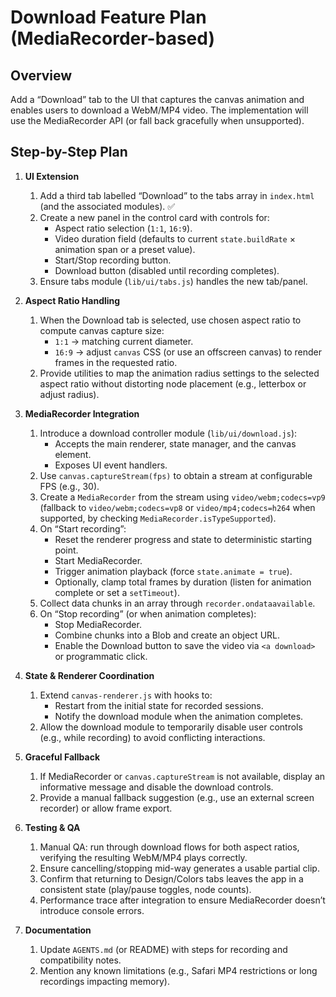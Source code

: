 # Download Feature Plan (MediaRecorder-based)

## Overview
Add a “Download” tab to the UI that captures the canvas animation and enables users to download a WebM/MP4 video. The implementation will use the MediaRecorder API (or fall back gracefully when unsupported).

## Step-by-Step Plan

1. **UI Extension**
   1. Add a third tab labelled “Download” to the tabs array in `index.html` (and the associated modules). ✅
   2. Create a new panel in the control card with controls for:
      - Aspect ratio selection (`1:1`, `16:9`).
      - Video duration field (defaults to current `state.buildRate` × animation span or a preset value).
      - Start/Stop recording button.
      - Download button (disabled until recording completes).
   3. Ensure tabs module (`lib/ui/tabs.js`) handles the new tab/panel.

2. **Aspect Ratio Handling**
   1. When the Download tab is selected, use chosen aspect ratio to compute canvas capture size:
      - `1:1` → matching current diameter.
      - `16:9` → adjust `canvas` CSS (or use an offscreen canvas) to render frames in the requested ratio.
   2. Provide utilities to map the animation radius settings to the selected aspect ratio without distorting node placement (e.g., letterbox or adjust radius).

3. **MediaRecorder Integration**
   1. Introduce a download controller module (`lib/ui/download.js`):
      - Accepts the main renderer, state manager, and the canvas element.
      - Exposes UI event handlers.
   2. Use `canvas.captureStream(fps)` to obtain a stream at configurable FPS (e.g., 30).
   3. Create a `MediaRecorder` from the stream using `video/webm;codecs=vp9` (fallback to `video/webm;codecs=vp8` or `video/mp4;codecs=h264` when supported, by checking `MediaRecorder.isTypeSupported`).
   4. On “Start recording”:
      - Reset the renderer progress and state to deterministic starting point.
      - Start MediaRecorder.
      - Trigger animation playback (force `state.animate = true`).
      - Optionally, clamp total frames by duration (listen for animation complete or set a `setTimeout`).
   5. Collect data chunks in an array through `recorder.ondataavailable`.
   6. On “Stop recording” (or when animation completes):
      - Stop MediaRecorder.
      - Combine chunks into a Blob and create an object URL.
      - Enable the Download button to save the video via `<a download>` or programmatic click.

4. **State & Renderer Coordination**
   1. Extend `canvas-renderer.js` with hooks to:
      - Restart from the initial state for recorded sessions.
      - Notify the download module when the animation completes.
   2. Allow the download module to temporarily disable user controls (e.g., while recording) to avoid conflicting interactions.

5. **Graceful Fallback**
   1. If MediaRecorder or `canvas.captureStream` is not available, display an informative message and disable the download controls.
   2. Provide a manual fallback suggestion (e.g., use an external screen recorder) or allow frame export.

6. **Testing & QA**
   1. Manual QA: run through download flows for both aspect ratios, verifying the resulting WebM/MP4 plays correctly.
   2. Ensure cancelling/stopping mid-way generates a usable partial clip.
   3. Confirm that returning to Design/Colors tabs leaves the app in a consistent state (play/pause toggles, node counts).
   4. Performance trace after integration to ensure MediaRecorder doesn’t introduce console errors.

7. **Documentation**
   1. Update `AGENTS.md` (or README) with steps for recording and compatibility notes.
   2. Mention any known limitations (e.g., Safari MP4 restrictions or long recordings impacting memory).
